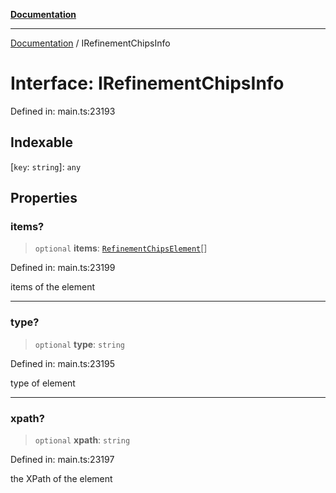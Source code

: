 [**Documentation**](../README.md)

***

[Documentation](../README.md) / IRefinementChipsInfo

# Interface: IRefinementChipsInfo

Defined in: main.ts:23193

## Indexable

\[`key`: `string`\]: `any`

## Properties

### items?

> `optional` **items**: [`RefinementChipsElement`](../classes/RefinementChipsElement.md)[]

Defined in: main.ts:23199

items of the element

***

### type?

> `optional` **type**: `string`

Defined in: main.ts:23195

type of element

***

### xpath?

> `optional` **xpath**: `string`

Defined in: main.ts:23197

the XPath of the element
